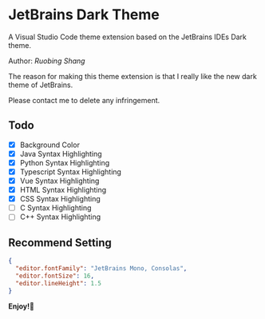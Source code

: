 # JetBrains Dark Theme
A Visual Studio Code theme extension based on the JetBrains IDEs Dark theme.

Author: *Ruobing Shang*

The reason for making this theme extension is that I really like the new dark theme of JetBrains. 

Please contact me to delete any infringement.

## Todo
- [x] Background Color
- [x] Java Syntax Highlighting
- [x] Python Syntax Highlighting
- [x] Typescript Syntax Highlighting
- [x] Vue Syntax Highlighting
- [x] HTML Syntax Highlighting
- [x] CSS Syntax Highlighting
- [ ] C Syntax Highlighting
- [ ] C++ Syntax Highlighting

## Recommend Setting
```json
{
  "editor.fontFamily": "JetBrains Mono, Consolas",
  "editor.fontSize": 16,
  "editor.lineHeight": 1.5
}
```

**Enjoy!🎉**
